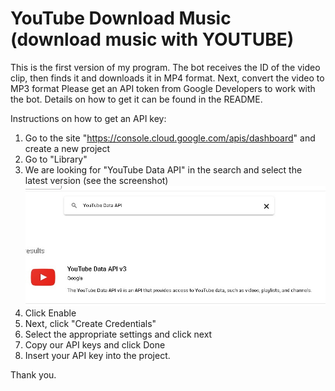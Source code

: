 # YouTube Download Music (download music with YOUTUBE)
This is the first version of my program.  The bot receives the ID of the video clip, then finds it and downloads it in MP4 format. Next, convert the video to MP3 format  Please get an API token from Google Developers to work with the bot. Details on how to get it can be found in the README.

Instructions on how to get an API key:

1. Go to the site "https://console.cloud.google.com/apis/dashboard" and create a new project
2. Go to "Library"
3. We are looking for "YouTube Data API" in the search and select the latest version (see the screenshot)
![SCREEN](https://github.com/SenyaPNK/YouTubeDownloadMusic/blob/main/Dck6fM9VZLY.jpg)
4. Click Enable
5. Next, click "Create Credentials"
6. Select the appropriate settings and click next
7. Copy our API keys and click Done
8. Insert your API key into the project.

Thank you. 
